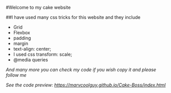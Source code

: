 #Welcome to my cake website

##I have used many css tricks for this website and they include

* Grid
* Flexbox
* padding
* margin
* text-align: center;
* I used css transform: scale;
* @media queries

*And many more you can check my code if you wish copy it and please follow me*


*See the code preview: https://marvcoolguy.github.io/Cake-Boss/index.html*

